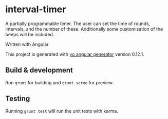 # interval-timer


A partially programmable timer. The user can set the time of rounds, intervals, and the number of these. Additionally some customisation of the beeps will be included. 

Written with Angular


This project is generated with [yo angular generator](https://github.com/yeoman/generator-angular)
version 0.12.1.

## Build & development

Run `grunt` for building and `grunt serve` for preview.

## Testing

Running `grunt test` will run the unit tests with karma.
